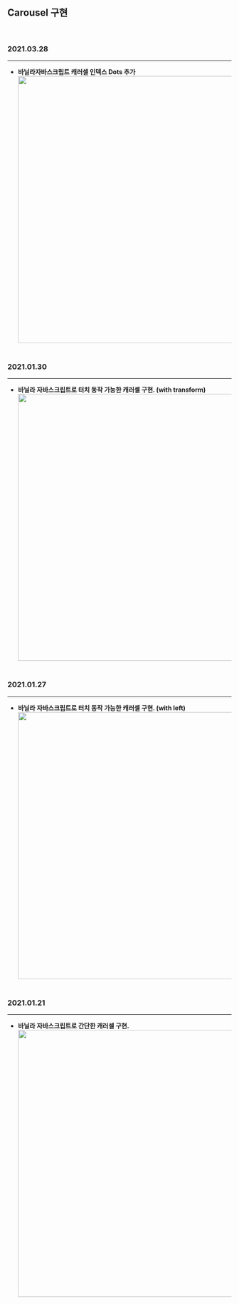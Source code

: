 ## Carousel 구현

</br>

### 2021.03.28

---

- <b>바닐라자바스크립트 캐러셀 인덱스 Dots 추가</b>
  <br/><img src="https://user-images.githubusercontent.com/46251629/112754160-dcea7d00-9015-11eb-9e5f-e0fc38f1c835.gif" width="600px"/>
  <br/><br/>

### 2021.01.30

---

- <b>바닐라 자바스크립트로 터치 동작 가능한 캐러셀 구현. (with transform)</b>
  <br/><img src="https://user-images.githubusercontent.com/46251629/106341491-d8893880-62e0-11eb-9280-77ac11c89339.gif" width="600px"/>
  <br/><br/>

### 2021.01.27

---

- <b>바닐라 자바스크립트로 터치 동작 가능한 캐러셀 구현. (with left)</b>
  <br/><img src="https://user-images.githubusercontent.com/46251629/105980512-4dd5ed00-60d8-11eb-9183-e14285fb53ca.gif" width="600px"/>
  <br/><br/>

### 2021.01.21

---

- <b>바닐라 자바스크립트로 간단한 캐러셀 구현.</b>
  <br/><img src="https://user-images.githubusercontent.com/46251629/105205617-cdb80080-5b88-11eb-974f-34d853dc3cb0.gif" width="600px"/>
  <br/><br/>
